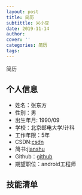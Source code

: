 ```yaml
---
layout: post
title: 简历
subtittle: 米小豆
date: 2019-11-14
author: 
cover: ''
categories: 简历
tags:  
---
```

简历
## 个人信息
* 姓名：张东方
* 性别：男
* 出生年月: 1990/09
* 学校：北京邮电大学/计科
* 工作年限：5年
* CSDN:[csdn](https://blog.csdn.net/zxwd2015)
* 简书:[jianshu](https://www.jianshu.com/u/8e994d48118c)
* Github：[github](https://github.com/mixiaodou)
* 期望职位：android工程师
## 技能清单



